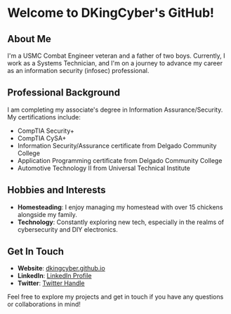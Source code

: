 # Welcome to DKingCyber's GitHub!

## About Me
I'm a USMC Combat Engineer veteran and a father of two boys. Currently, I work as a Systems Technician, and I'm on a journey to advance my career as an information security (infosec) professional. 

## Professional Background
I am completing my associate's degree in Information Assurance/Security. My certifications include:
- CompTIA Security+
- CompTIA CySA+
- Information Security/Assurance certificate from Delgado Community College
- Application Programming certificate from Delgado Community College
- Automotive Technology II from Universal Technical Institute

## Hobbies and Interests
- **Homesteading**: I enjoy managing my homestead with over 15 chickens alongside my family.
- **Technology**: Constantly exploring new tech, especially in the realms of cybersecurity and DIY electronics.

## Get In Touch
- **Website**: [dkingcyber.github.io](http://dkingcyber.github.io)
- **LinkedIn**: [LinkedIn Profile](www.linkedin.com/in/devin-king-72278626b)
- **Twitter**: [Twitter Handle](https://x.com/EvilNetworking)

Feel free to explore my projects and get in touch if you have any questions or collaborations in mind!
